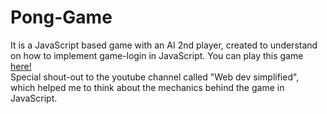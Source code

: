 # Pong-Game
It is a JavaScript based game with an AI 2nd player, created to understand on how to implement game-login in JavaScript. You can play this game [here!](https://samardeep-kajal.github.io/Pong-Game/)  <br /> 
Special shout-out to the youtube channel called "Web dev simplified", which helped me to think about the mechanics behind the game in JavaScript.
